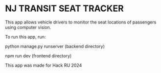 # NJ TRANSIT SEAT TRACKER

This app allows vehicle drivers to monitor the seat locations of passengers using computer vision.

To run this app, run:

python manage.py runserver (backend directory)

npm run dev (frontend directory)


This app was made for Hack RU 2024